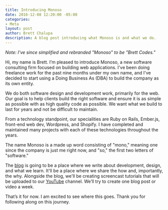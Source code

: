```yaml
---
title: Introducing Monoso
date: 2016-12-08 12:20:00 -05:00
categories:
- Meta
layout: post
author: Brett Chalupa
description: A blog post introducing what Monoso is and what we do.
---
```


_Note: I've since simplified and rebranded "Monoso" to be "Brett Codes."_

Hi, my name is Brett. I’m pleased to introduce Monoso, a new software consulting firm focused on building web applications. I've been doing freelance work for the past nine months under my own name, and I've decided to start using a Doing Business As (DBA) to build the company as its own entity.

We do both software design and development work, primarily for the web. Our goal is to help clients build the right software and ensure it is as simple as possible with as high quality code as possible. We want what we build to last for years and not be difficult to maintain.

From a technology standpoint, our specialities are Ruby on Rails, Ember.js, front-end web dev, Wordpress, and Shopify. I have completed and maintained many projects with each of these technologies throughout the years.

The name Monoso is a made up word consisting of "mono," meaning one since the company is just me right now, and "so," the first two letters of "software."

The [blog](/blog) is going to be a place where we write about development, design, and what we learn. It'll be a place where we share the how and, importantly, the why. Alongside the blog, we'll be creating screencast tutorials that will be uploaded to our [YouTube](https://www.youtube.com/channel/UCQXaIyeRqHjK9EK41b8J3yQ) channel. We’ll try to create one blog post or video a week.

That’s it for now. I am excited to see where this goes. Thank you for following along on this journey.
